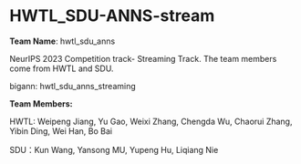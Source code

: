 # HWTL_SDU-ANNS-stream
**Team Name**:  hwtl_sdu_anns

NeurIPS 2023 Competition track- Streaming Track. The team members come from HWTL and SDU.

bigann:   hwtl_sdu_anns_streaming

**Team Members:** 

HWTL: Weipeng Jiang, Yu Gao, Weixi Zhang, Chengda Wu, Chaorui Zhang, Yibin Ding, Wei Han, Bo Bai

SDU：Kun Wang, Yansong MU, Yupeng Hu, Liqiang Nie
